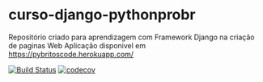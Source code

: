 # curso-django-pythonprobr

Repositório criado para aprendizagem com Framework Django na criação de paginas Web
Aplicação disponivel em https://pybritoscode.herokuapp.com/

[![Build Status](https://travis-ci.org/JosemarBrito/curso-django-pythonprobr.svg?branch=main)](https://travis-ci.org/JosemarBrito/curso-django-pythonprobr)
[![codecov](https://codecov.io/gh/JosemarBrito/curso-django-pythonprobr/branch/main/graph/badge.svg?token=B1P6KGBUKQ)](undefined)
